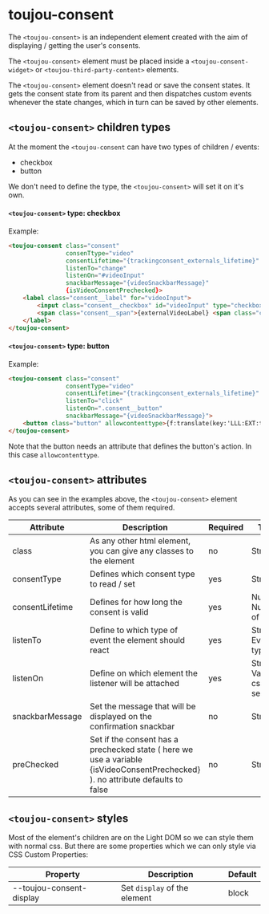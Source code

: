 # toujou-consent

The `<toujou-consent>` is an independent element created with the aim of displaying / getting the user's consents.

The `<toujou-consent>` element must be placed inside a `<toujou-consent-widget>` or `<toujou-third-party-content>` elements.

The `<toujou-consent>` element doesn't read or save the consent states. It gets the consent state from its parent and then dispatches custom events whenever the state changes, which in turn can be
saved by other elements.



## `<toujou-consent>` children types

At the moment the `<toujou-consent` can have two types of children / events:

- checkbox
- button

We don't need to define the type, the `<toujou-consent>` will set it on it's own.

#### `<toujou-consent>` type: checkbox

Example:
```html
<toujou-consent class="consent"
                consenTtype="video"
                consentLifetime="{trackingconsent_externals_lifetime}"
                listenTo="change"
                listenOn="#videoInput"
                snackbarMessage="{videoSnackbarMessage}"
                {isVideoConsentPrechecked}>
    <label class="consent__label" for="videoInput">
        <input class="consent__checkbox" id="videoInput" type="checkbox">
        <span class="consent__span">{externalVideoLabel} <span class="consent__duration">( {externalsCookieDurationText} )</span></span>
    </label>
</toujou-consent>
```

#### `<toujou-consent>` type: button

Example:
```html
<toujou-consent class="consent"
                consentType="video"
                consentLifetime="{trackingconsent_externals_lifetime}"
                listenTo="click"
                listenOn=".consent__button"
                snackbarMessage="{videoSnackbarMessage}">
    <button class="button" allowcontenttype>{f:translate(key:'LLL:EXT:toujou/Resources/Private/Language/Frontend.xlf:trackingconsent.placeholder.button_all_text')}</button>
</toujou-consent>
```

Note that the button needs an attribute that defines the button's action. In this case `allowcontenttype`.






## `<toujou-consent>` attributes
As you can see in the examples above, the `<toujou-consent>` element accepts several attributes, some of them required.

| Attribute | Description | Required | Type |
|-----------|-------------|----------|------|
| class | As any other html element, you can give any classes to the element | no | String |
| consentType | Defines which consent type to read / set | yes | String |
| consentLifetime | Defines for how long the consent is valid | yes | Number. Number of days |
| listenTo | Define to which type of event the element should react | yes | String. Event type |
| listenOn | Define on which element the listener will be attached | yes | String. Valid css selector |
| snackbarMessage | Set the message that will be displayed on the confirmation snackbar | no | String |
| preChecked | Set if the consent has a prechecked state ( here we use a variable {isVideoConsentPrechecked} ). no attribute defaults to false | no | String | 





## `<toujou-consent>` styles
Most of the element's children are on the Light DOM so we can style them with normal css.
But there are some properties which we can only style via CSS Custom Properties:


| Property | Description | Default |
|----------|-------------|---------|
| --toujou-consent-display | Set `display` of the element | block |
